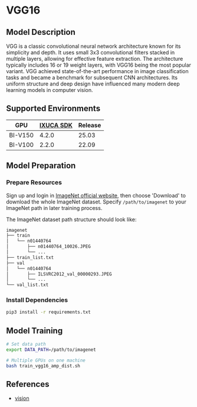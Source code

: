 # VGG16

## Model Description

VGG is a classic convolutional neural network architecture known for its simplicity and depth. It uses small 3x3
convolutional filters stacked in multiple layers, allowing for effective feature extraction. The architecture typically
includes 16 or 19 weight layers, with VGG16 being the most popular variant. VGG achieved state-of-the-art performance in
image classification tasks and became a benchmark for subsequent CNN architectures. Its uniform structure and deep
design have influenced many modern deep learning models in computer vision.

## Supported Environments

| GPU    | [IXUCA SDK](https://gitee.com/deep-spark/deepspark#%E5%A4%A9%E6%95%B0%E6%99%BA%E7%AE%97%E8%BD%AF%E4%BB%B6%E6%A0%88-ixuca) | Release |
|--------|-----------|---------|
| BI-V150 | 4.2.0     |  25.03  |
| BI-V100 | 2.2.0     |  22.09  |

## Model Preparation

### Prepare Resources

Sign up and login in [ImageNet official website](https://www.image-net.org/index.php), then choose 'Download' to
download the whole ImageNet dataset. Specify `/path/to/imagenet` to your ImageNet path in later training process.

The ImageNet dataset path structure should look like:

```bash
imagenet
├── train
│   └── n01440764
│       ├── n01440764_10026.JPEG
│       └── ...
├── train_list.txt
├── val
│   └── n01440764
│       ├── ILSVRC2012_val_00000293.JPEG
│       └── ...
└── val_list.txt
```

### Install Dependencies

```bash
pip3 install -r requirements.txt
```

## Model Training

```bash
# Set data path
export DATA_PATH=/path/to/imagenet

# Multiple GPUs on one machine
bash train_vgg16_amp_dist.sh
```

## References

- [vision](https://github.com/pytorch/vision/tree/main/references/classification)
